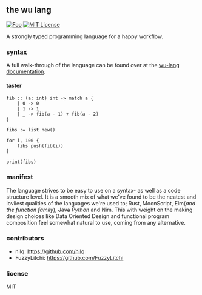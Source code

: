 ## the wu lang
[![Foo](https://user-images.githubusercontent.com/7288322/34429152-141689f8-ecb9-11e7-8003-b5a10a5fcb29.png)](https://discord.gg/qm92sPP)
[![MIT License](https://img.shields.io/badge/license-MIT-blue.svg)](https://github.com/wu-lang/wu/blob/master/LICENSE)

A strongly typed programming language for a happy workflow.

### syntax

A full walk-through of the language can be found over at the [wu-lang documentation](https://wu-lang.github.io).

#### taster

```=
fib :: (a: int) int -> match a {
    | 0 -> 0
    | 1 -> 1
    | _ -> fib(a - 1) + fib(a - 2)
}

fibs := list new()

for i, 100 {
    fibs push(fib(i))
}

print(fibs)
```

### manifest

The language strives to be easy to use on a syntax- as well as a code structure level. It is a smooth mix of what we've found to be the neatest and lovliest qualities of the languages we're used to; Rust, MoonScript, Elm(*and the function family*), ~~Java~~ *Python* and Nim. This with weight on the making design choices like Data Oriented Design and functional program composition feel somewhat natural to use, coming from any alternative.

### contributors

- nilq: https://github.com/nilq
- FuzzyLitchi: https://github.com/FuzzyLitchi

### license
MIT